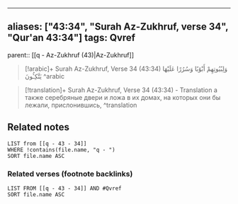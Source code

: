 
---
aliases: ["43:34", "Surah Az-Zukhruf, verse 34", "Qur'an 43:34"]
tags: Qvref
---

parent:: [[q - Az-Zukhruf (43)|Az-Zukhruf]]

> [!arabic]+ Surah Az-Zukhruf, Verse 34 (43:34)
> <span class="quran-arabic">وَلِبُيُوتِهِمْ أَبْوَٰبًا وَسُرُرًا عَلَيْهَا يَتَّكِـُٔونَ</span>
^arabic

> [!translation]+ Surah Az-Zukhruf, Verse 34 (43:34) - Translation
> а также серебряные двери и ложа в их домах, на которых они бы лежали, прислонившись,
^translation



## Related notes
```dataview
LIST from [[q - 43 - 34]]
WHERE !contains(file.name, "q - ")
SORT file.name ASC
```

### Related verses (footnote backlinks)
```dataview
LIST FROM [[q - 43 - 34]] AND #Qvref
SORT file.name ASC
```

